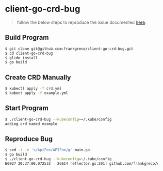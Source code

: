 # client-go-crd-bug

> follow the below steps to reproduce the issue documented [here](https://github.com/kubernetes/client-go/issues/276).

## Build Program

```sh
$ git clone git@github.com:frankgreco/client-go-crd-bug.git
$ cd client-go-crd-bug
$ glide install
$ go build
```

## Create CRD Manually

```sh
$ kubectl apply -f crd.yml
$ kubect apply -f example.yml
```

## Start Program

```sh
$ ./client-go-crd-bug --kubeconfig=~/.kube/config
adding crd named example
```

## Reproduce Bug

```sh
$ sed -i -e 's/ApiFoo/APIFoo/g' main.go
$ go build
$ ./client-go-crd-bug --kubeconfig=~/.kube/config
E0927 20:37:00.072532   26614 reflector.go:201] github.com/frankgreco/client-go-crd-bug/main.go:96: Failed to list *main.APIFoo: no kind "ApiFooList" is registered for version "bar.io/v1"
```